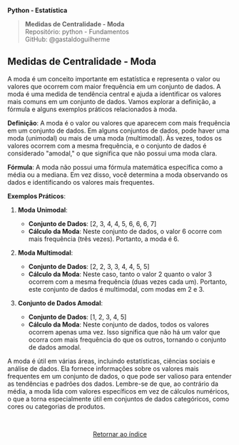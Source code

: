 **Python - Estatística** 
>**Medidas de Centralidade - Moda**    
> Repositório: python - Fundamentos  
> GitHub: @gastaldoguilherme
&nbsp;


## Medidas de Centralidade - Moda

A moda é um conceito importante em estatística e representa o valor ou valores que ocorrem com maior frequência em um conjunto de dados. A moda é uma medida de tendência central e ajuda a identificar os valores mais comuns em um conjunto de dados. Vamos explorar a definição, a fórmula e alguns exemplos práticos relacionados à moda.

**Definição**:
A moda é o valor ou valores que aparecem com mais frequência em um conjunto de dados. Em alguns conjuntos de dados, pode haver uma moda (unimodal) ou mais de uma moda (multimodal). Às vezes, todos os valores ocorrem com a mesma frequência, e o conjunto de dados é considerado "amodal," o que significa que não possui uma moda clara.

**Fórmula**:
A moda não possui uma fórmula matemática específica como a média ou a mediana. Em vez disso, você determina a moda observando os dados e identificando os valores mais frequentes.

**Exemplos Práticos**:

1. **Moda Unimodal**:
   - **Conjunto de Dados**: [2, 3, 4, 4, 5, 6, 6, 6, 7]
   - **Cálculo da Moda**: Neste conjunto de dados, o valor 6 ocorre com mais frequência (três vezes). Portanto, a moda é 6.

2. **Moda Multimodal**:
   - **Conjunto de Dados**: [2, 2, 3, 3, 4, 4, 5, 5]
   - **Cálculo da Moda**: Neste caso, tanto o valor 2 quanto o valor 3 ocorrem com a mesma frequência (duas vezes cada um). Portanto, este conjunto de dados é multimodal, com modas em 2 e 3.

3. **Conjunto de Dados Amodal**:
   - **Conjunto de Dados**: [1, 2, 3, 4, 5]
   - **Cálculo da Moda**: Neste conjunto de dados, todos os valores ocorrem apenas uma vez. Isso significa que não há um valor que ocorra com mais frequência do que os outros, tornando o conjunto de dados amodal.

A moda é útil em várias áreas, incluindo estatísticas, ciências sociais e análise de dados. Ela fornece informações sobre os valores mais frequentes em um conjunto de dados, o que pode ser valioso para entender as tendências e padrões dos dados. Lembre-se de que, ao contrário da média, a moda lida com valores específicos em vez de cálculos numéricos, o que a torna especialmente útil em conjuntos de dados categóricos, como cores ou categorias de produtos.



























&nbsp;

<div align="center">
   
[Retornar ao índice](/README.md)

</div>